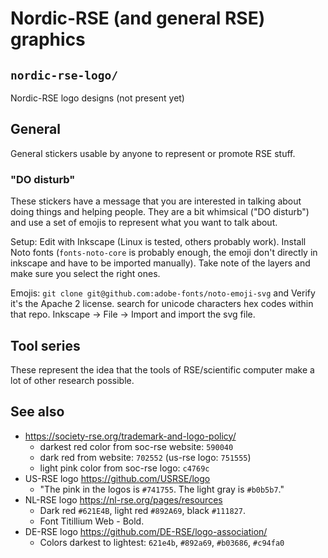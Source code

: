 # Nordic-RSE (and general RSE) graphics

## `nordic-rse-logo/`

Nordic-RSE logo designs (not present yet)


## General

General stickers usable by anyone to represent or promote RSE stuff.


### "DO disturb"

These stickers have a message that you are interested in talking about
doing things and helping people.  They are a bit whimsical ("DO
disturb") and use a set of emojis to represent what you want to talk
about.

Setup: Edit with Inkscape (Linux is tested, others probably work).
Install Noto fonts (`fonts-noto-core` is probably enough, the emoji
don't directly in inkscape and have to be imported manually).  Take
note of the layers and make sure you select the right ones.

Emojis: `git clone git@github.com:adobe-fonts/noto-emoji-svg` and
Verify it's the Apache 2 license.  search for unicode characters hex
codes within that repo.  Inkscape → File → Import and import the svg
file.


## Tool series

These represent the idea that the tools of RSE/scientific computer
make a lot of other research possible.



## See also

- https://society-rse.org/trademark-and-logo-policy/
  - darkest red color from soc-rse website: `590040`
  - dark red from website: `702552` (us-rse logo: `751555`)
  - light pink color from soc-rse logo: `c4769c`
- US-RSE logo https://github.com/USRSE/logo
  - "The pink in the logos is `#741755`. The light gray is `#b0b5b7`."
- NL-RSE logo https://nl-rse.org/pages/resources
  - Dark red `#621E4B`, light red `#892A69`, black `#111827`.
  - Font Titillium Web - Bold.
- DE-RSE logo https://github.com/DE-RSE/logo-association/
  - Colors darkest to lightest: `621e4b`, `#892a69`, `#b03686`,
    `#c94fa0`
